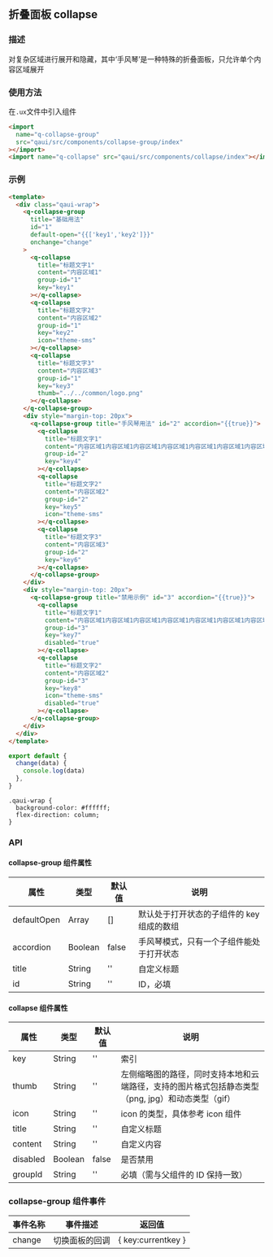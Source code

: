 ## 折叠面板 collapse

### 描述

对复杂区域进行展开和隐藏，其中‘手风琴’是一种特殊的折叠面板，只允许单个内容区域展开

### 使用方法

在`.ux`文件中引入组件

```html
<import
  name="q-collapse-group"
  src="qaui/src/components/collapse-group/index"
></import>
<import name="q-collapse" src="qaui/src/components/collapse/index"></import>
```

### 示例

```html
<template>
  <div class="qaui-wrap">
    <q-collapse-group
      title="基础用法"
      id="1"
      default-open="{{['key1','key2']}}"
      onchange="change"
    >
      <q-collapse
        title="标题文字1"
        content="内容区域1"
        group-id="1"
        key="key1"
      ></q-collapse>
      <q-collapse
        title="标题文字2"
        content="内容区域2"
        group-id="1"
        key="key2"
        icon="theme-sms"
      ></q-collapse>
      <q-collapse
        title="标题文字3"
        content="内容区域3"
        group-id="1"
        key="key3"
        thumb="../../common/logo.png"
      ></q-collapse>
    </q-collapse-group>
    <div style="margin-top: 20px">
      <q-collapse-group title="手风琴用法" id="2" accordion="{{true}}">
        <q-collapse
          title="标题文字1"
          content="内容区域1内容区域1内容区域1内容区域1内容区域1内容区域1内容区域1内容区域1内容区域1内容区域1内容区域1内容区域1内容区域1内容区域1内容区域1内容区域1内容区域1内容区域1内容区域1内容区域1内容区域1内容区域1内容区域1"
          group-id="2"
          key="key4"
        ></q-collapse>
        <q-collapse
          title="标题文字2"
          content="内容区域2"
          group-id="2"
          key="key5"
          icon="theme-sms"
        ></q-collapse>
        <q-collapse
          title="标题文字3"
          content="内容区域3"
          group-id="2"
          key="key6"
        ></q-collapse>
      </q-collapse-group>
    </div>
    <div style="margin-top: 20px">
      <q-collapse-group title="禁用示例" id="3" accordion="{{true}}">
        <q-collapse
          title="标题文字1"
          content="内容区域1内容区域1内容区域1内容区域1内容区域1内容区域1内容区域1内容区域1内容区域1内容区域1内容区域1内容区域1内容区域1内容区域1内容区域1内容区域1内容区域1内容区域1内容区域1内容区域1内容区域1内容区域1内容区域1"
          group-id="3"
          key="key7"
          disabled="true"
        ></q-collapse>
        <q-collapse
          title="标题文字2"
          content="内容区域2"
          group-id="3"
          key="key8"
          icon="theme-sms"
          disabled="true"
        ></q-collapse>
      </q-collapse-group>
    </div>
  </div>
</template>
```

```js
export default {
  change(data) {
    console.log(data)
  },
}
```

```less
.qaui-wrap {
  background-color: #ffffff;
  flex-direction: column;
}
```

### API

#### collapse-group 组件属性

| 属性        | 类型    | 默认值 | 说明                                      |
| ----------- | ------- | ------ | ----------------------------------------- |
| defaultOpen | Array   | []     | 默认处于打开状态的子组件的 key 组成的数组 |
| accordion   | Boolean | false  | 手风琴模式，只有一个子组件能处于打开状态  |
| title       | String  | ''     | 自定义标题                                |
| id          | String  | ''     | ID，必填                                  |

#### collapse 组件属性

| 属性     | 类型    | 默认值 | 说明                                                                                              |
| -------- | ------- | ------ | ------------------------------------------------------------------------------------------------- |
| key      | String  | ''     | 索引                                                                                              |
| thumb    | String  | ''     | 左侧缩略图的路径，同时支持本地和云端路径，支持的图片格式包括静态类型（png, jpg）和动态类型（gif） |
| icon     | String  | ''     | icon 的类型，具体参考 icon 组件                                                                   |
| title    | String  | ''     | 自定义标题                                                                                        |
| content  | String  | ''     | 自定义内容                                                                                        |
| disabled | Boolean | false  | 是否禁用                                                                                          |
| groupId  | String  | ''     | 必填（需与父组件的 ID 保持一致）                                                                  |

### collapse-group 组件事件

| 事件名称 | 事件描述       | 返回值             |
| -------- | -------------- | ------------------ |
| change   | 切换面板的回调 | { key:currentkey } |
